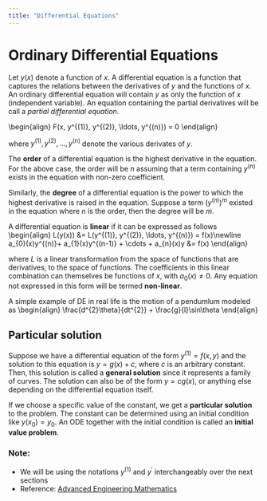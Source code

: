 ```yaml
---
title: "Differential Equations"
---
```


# Ordinary Differential Equations
Let $y(x)$ denote a function of $x$. A differential equation is a function that captures the relations between the derivatives of $y$ and the functions of $x$. An ordinary differential equation will contain $y$ as only the function of $x$ (independent variable). An equation containing the partial derivatives will be call a _partial differential equation_.

\begin{align}
    F(x, y^{(1)}, y^{(2)}, \ldots, y^{(n)}) = 0
\end{align}

where $y^{(1)}, y^{(2)}, \ldots, y^{(n)}$ denote the various derivates of $y$.

The **order** of a differential equation is the highest derivative in the equation. For the above case, the order will be $n$ assuming that a term containing $y^{(n)}$ exists in the equation with non-zero coefficient.

Similarly, the **degree** of a differential equation is the power to which the highest derivative is raised in the equation. Suppose a term $(y^{(n)})^{m}$ existed in the equation where $n$ is the order, then the degree will be $m$.

A differential equation is **linear** if it can be expressed as follows
\begin{align}
    L(y(x)) &= L(y^{(1)}, y^{(2)}, \ldots, y^{(n)}) = f(x)\newline
    a_{0}(x)y^{(n)}+ a_{1}(x)y^{(n-1)} + \cdots + a_{n}(x)y &= f(x)
\end{align}

where $L$ is a linear transformation from the space of functions that are derivatives, to the space of functions. The coefficients in this linear combination can themselves be functions of $x$, with $a_{0}(x) \neq 0$. Any equation not expressed in this form will be termed **non-linear**.

A simple example of DE in real life is the motion of a pendumlum modeled as
\begin{align}
    \frac{d^{2}\theta}{dt^{2}} + \frac{g}{l}\sin\theta
\end{align}

## Particular solution
Suppose we have a differential equation of the form $y^{(1)} = f(x,y)$ and the solution to this equation is $y = g(x) + c$, where $c$ is an arbitrary constant. Then, this solution is called a **general solution** since it represents a family of curves. The solution can also be of the form $y = cg(x)$, or anything else depending on the differential equation itself.

If we choose a specific value of the constant, we get a **particular solution** to the problem. The constant can be determined using an initial condition like $y(x_{0}) = y_{0}$. An ODE together with the initial condition is called an **initial value problem**.

### Note:
* We will be using the notations $y^{(1)}$ and $y^{\prime}$ interchangeably over the next sections
* Reference: [Advanced Engineering Mathematics](https://www.amazon.in/Advanced-Engineering-Mathematics-10ed-ISV/dp/8126554231)
